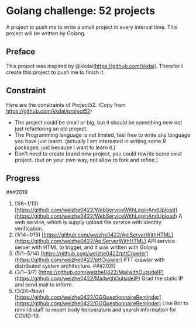  # Golang challenge: 52 projects
 A project to push me to write a small project in every interval time. This project will be written by Golang.
 
 ## Preface
  This project was inspired by @kkdai(https://github.com/kkdai). Therefor I create this project to push me to finish it.
  
 ## Constraint
  Here are the constraints of Project52. (Copy from https://github.com/kkdai/project52)
  - The project could be small or big, but it should be something new not just refactoring an old project.
  - The Programming language is not limited, feel free to write any language you have just learnt. (actually I am interested in writing some R packages, just because I want to learn it.)
  - Don't need to create brand new project, you could rewrite some exist project. (but on your own way, not allow to fork and refine.)

## Progress
###2019
1. (1/6~1/13) [https://github.com/weizhe0422/WebServiceWithLoginAndUpload](https://github.com/weizhe0422/WebServiceWithLoginAndUpload) A web service, which is supply upload file service with identity verification.
2. (1/14~1/15) [https://github.com/weizhe0422/ApiServerWithHTML](https://github.com/weizhe0422/ApiServerWithHTML) API service server with HTML to trigger, and it was written with Golang
3. (5/1~5/14) [https://github.com/weizhe0422/pttCrawler](https://github.com/weizhe0422/pttCrawler) PTT crawler with distributed system architecture.
###2020
4. (3/1~3/7) [https://github.com/weizhe0422/MailwithOutsideIP](https://github.com/weizhe0422/MailwithOutsideIP) Grad the static IP and send mail to inform.
4. (3/24~Now) [https://github.com/weizhe0422/GGQuestionnaireReminder](https://github.com/weizhe0422/GGQuestionnaireReminder) Line Bot to remind staff to report body temperature and search information for COVID-19.